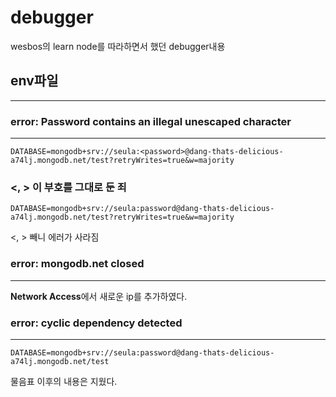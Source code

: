 # debugger

wesbos의 learn node를 따라하면서 했던 debugger내용

## env파일

---

### error: Password contains an illegal unescaped character

---

```env
DATABASE=mongodb+srv://seula:<password>@dang-thats-delicious-a74lj.mongodb.net/test?retryWrites=true&w=majority
```

### <, > 이 부호를 그대로 둔 죄

```env
DATABASE=mongodb+srv://seula:password@dang-thats-delicious-a74lj.mongodb.net/test?retryWrites=true&w=majority
```

<, > 빼니 에러가 사라짐

### error: mongodb.net closed

---

**Network Access**에서 새로운 ip를 추가하였다.

### error: cyclic dependency detected

---

```env
DATABASE=mongodb+srv://seula:password@dang-thats-delicious-a74lj.mongodb.net/test
```

물음표 이후의 내용은 지웠다.